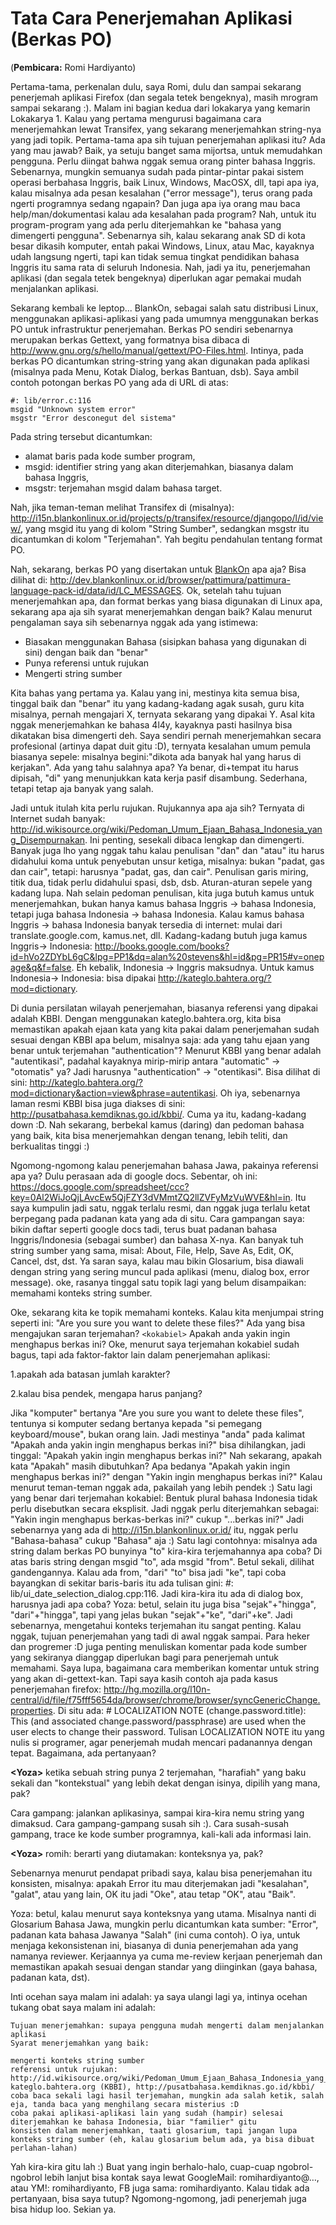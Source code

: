 # Tata Cara Penerjemahan Aplikasi (Berkas PO)

(**Pembicara:** Romi Hardiyanto)

Pertama-tama, perkenalan dulu, saya Romi, dulu dan sampai sekarang penerjemah aplikasi Firefox (dan segala tetek bengeknya), masih mrogram sampai sekarang :). Malam ini bagian kedua dari lokakarya yang kemarin ​Lokakarya 1. Kalau yang pertama mengurusi bagaimana cara menerjemahkan lewat Transifex, yang sekarang menerjemahkan string-nya yang jadi topik. Pertama-tama apa sih tujuan penerjemahan aplikasi itu? Ada yang mau jawab? Baik, ya setuju banget sama mijortsa, untuk memudahkan pengguna. Perlu diingat bahwa nggak semua orang pinter bahasa Inggris. Sebenarnya, mungkin semuanya sudah pada pintar-pintar pakai sistem operasi berbahasa Inggris, baik Linux, Windows, MacOSX, dll, tapi apa iya, kalau misalnya ada pesan kesalahan ("error message"), terus orang pada ngerti programnya sedang ngapain? Dan juga apa iya orang mau baca help/man/dokumentasi kalau ada kesalahan pada program? Nah, untuk itu program-program yang ada perlu diterjemahkan ke "bahasa yang dimengerti pengguna". Sebenarnya sih, kalau sekarang anak SD di kota besar dikasih komputer, entah pakai Windows, Linux, atau Mac, kayaknya udah langsung ngerti, tapi kan tidak semua tingkat pendidikan bahasa Inggris itu sama rata di seluruh Indonesia. Nah, jadi ya itu, penerjemahan aplikasi (dan segala tetek bengeknya) diperlukan agar pemakai mudah menjalankan aplikasi.

Sekarang kembali ke leptop... BlankOn, sebagai salah satu distribusi Linux, menggunakan aplikasi-aplikasi yang pada umumnya menggunakan berkas PO untuk infrastruktur penerjemahan. Berkas PO sendiri sebenarnya merupakan berkas Gettext, yang formatnya bisa dibaca di ​http://www.gnu.org/s/hello/manual/gettext/PO-Files.html. Intinya, pada berkas PO dicantumkan string-string yang akan digunakan pada aplikasi (misalnya pada Menu, Kotak Dialog, berkas Bantuan, dsb). Saya ambil contoh potongan berkas PO yang ada di URL di atas:
```
#: lib/error.c:116
msgid "Unknown system error"
msgstr "Error desconegut del sistema"
```

Pada string tersebut dicantumkan:

* alamat baris pada kode sumber program,
* msgid: identifier string yang akan diterjemahkan, biasanya dalam bahasa Inggris,
* msgstr: terjemahan msgid dalam bahasa target.

Nah, jika teman-teman melihat Transifex di (misalnya): ​http://i15n.blankonlinux.or.id/projects/p/transifex/resource/djangopo/l/id/view/, yang msgid itu yang di kolom "String Sumber", sedangkan msgstr itu dicantumkan di kolom "Terjemahan". Yah begitu pendahulan tentang format PO.

Nah, sekarang, berkas PO yang disertakan untuk [BlankOn](http://dev.blankonlinux.or.id/wiki/BlankOn) apa aja? Bisa dilihat di: ​http://dev.blankonlinux.or.id/browser/pattimura/pattimura-language-pack-id/data/id/LC_MESSAGES. Ok, setelah tahu tujuan menerjemahkan apa, dan format berkas yang biasa digunakan di Linux apa, sekarang apa aja sih syarat menerjemahkan dengan baik? Kalau menurut pengalaman saya sih sebenarnya nggak ada yang istimewa:

* Biasakan menggunakan Bahasa (sisipkan bahasa yang digunakan di sini) dengan baik dan "benar"
* Punya referensi untuk rujukan
* Mengerti string sumber

Kita bahas yang pertama ya. Kalau yang ini, mestinya kita semua bisa, tinggal baik dan "benar" itu yang kadang-kadang agak susah, guru kita misalnya, pernah mengajari X, ternyata sekarang yang dipakai Y. Asal kita nggak menerjemahkan ke bahasa 4l4y, kayaknya pasti hasilnya bisa dikatakan bisa dimengerti deh. Saya sendiri pernah menerjemahkan secara profesional (artinya dapat duit gitu :D), ternyata kesalahan umum pemula biasanya sepele: misalnya begini:"dikota ada banyak hal yang harus di kerjakan". Ada yang tahu salahnya apa? Ya benar, di+tempat itu harus dipisah, "di" yang menunjukkan kata kerja pasif disambung. Sederhana, tetapi tetap aja banyak yang salah.

Jadi untuk itulah kita perlu rujukan. Rujukannya apa aja sih? Ternyata di Internet sudah banyak: ​http://id.wikisource.org/wiki/Pedoman_Umum_Ejaan_Bahasa_Indonesia_yang_Disempurnakan. Ini penting, sesekali dibaca lengkap dan dimengerti. Banyak juga lho yang nggak tahu kalau penulisan "dan" dan "atau" itu harus didahului koma untuk penyebutan unsur ketiga, misalnya: bukan "padat, gas dan cair", tetapi: harusnya "padat, gas, dan cair". Penulisan garis miring, titik dua, tidak perlu didahului spasi, dsb, dsb. Aturan-aturan sepele yang kadang lupa. Nah selain pedoman penulisan, kita juga butuh kamus untuk menerjemahkan, bukan hanya kamus bahasa Inggris -> bahasa Indonesia, tetapi juga bahasa Indonesia -> bahasa Indonesia. Kalau kamus bahasa Inggris -> bahasa Indonesia banyak tersedia di internet: mulai dari translate.google.com, kamus.net, dll. Kadang-kadang butuh juga kamus Inggris-> Indonesia: ​http://books.google.com/books?id=hVo2ZDYbL6gC&lpg=PP1&dq=alan%20stevens&hl=id&pg=PR15#v=onepage&q&f=false. Eh kebalik, Indonesia -> Inggris maksudnya. Untuk kamus Indonesia-> Indonesia: bisa dipakai ​http://kateglo.bahtera.org/?mod=dictionary.

Di dunia persilatan wilayah penerjemahan, biasanya referensi yang dipakai adalah KBBI. Dengan menggunakan kateglo.bahtera.org, kita bisa memastikan apakah ejaan kata yang kita pakai dalam penerjemahan sudah sesuai dengan KBBI apa belum, misalnya saja: ada yang tahu ejaan yang benar untuk terjemahan "authentication"? Menurut KBBI yang benar adalah "autentikasi", padahal kayaknya mirip-mirip antara "automatic" -> "otomatis" ya? Jadi harusnya "authentication" -> "otentikasi". Bisa dilihat di sini: ​http://kateglo.bahtera.org/?mod=dictionary&action=view&phrase=autentikasi. Oh iya, sebenarnya laman resmi KBBI bisa juga diakses di sini: ​http://pusatbahasa.kemdiknas.go.id/kbbi/. Cuma ya itu, kadang-kadang down :D. Nah sekarang, berbekal kamus (daring) dan pedoman bahasa yang baik, kita bisa menerjemahkan dengan tenang, lebih teliti, dan berkualitas tinggi :)

Ngomong-ngomong kalau penerjemahan bahasa Jawa, pakainya referensi apa ya? Dulu perasaan ada di google docs. Sebentar, oh ini: ​https://docs.google.com/spreadsheet/ccc?key=0Al2WiJoQjLAvcEw5QjFZY3dVMmtZQ2llZVFyMzVuWVE&hl=in. Itu saya kumpulin jadi satu, nggak terlalu resmi, dan nggak juga terlalu ketat berpegang pada padanan kata yang ada di situ. Cara gampangan saya: bikin daftar seperti google docs tadi, terus buat padanan bahasa Inggris/Indonesia (sebagai sumber) dan bahasa X-nya. Kan banyak tuh string sumber yang sama, misal: About, File, Help, Save As, Edit, OK, Cancel, dst, dst. Ya saran saya, kalau mau bikin Glosarium, bisa diawali dengan string yang sering muncul pada aplikasi (menu, dialog box, error message). oke, rasanya tinggal satu topik lagi yang belum disampaikan: memahami konteks string sumber.

Oke, sekarang kita ke topik memahami konteks. Kalau kita menjumpai string seperti ini: "Are you sure you want to delete these files?" Ada yang bisa mengajukan saran terjemahan? `<kokabiel>` Apakah anda yakin ingin menghapus berkas ini? Oke, menurut saya terjemahan kokabiel sudah bagus, tapi ada faktor-faktor lain dalam penerjemahan aplikasi:

1.apakah ada batasan jumlah karakter?

2.kalau bisa pendek, mengapa harus panjang?

Jika "komputer" bertanya "Are you sure you want to delete these files", tentunya si komputer sedang bertanya kepada "si pemegang keyboard/mouse", bukan orang lain. Jadi mestinya "anda" pada kalimat "Apakah anda yakin ingin menghapus berkas ini?" bisa dihilangkan, jadi tinggal: "Apakah yakin ingin menghapus berkas ini?" Nah sekarang, apakah kata "Apakah" masih dibutuhkan? Apa bedanya "Apakah yakin ingin menghapus berkas ini?" dengan "Yakin ingin menghapus berkas ini?" Kalau menurut teman-teman nggak ada, pakailah yang lebih pendek :) Satu lagi yang benar dari terjemahan kokabiel: Bentuk plural bahasa Indonesia tidak perlu disebutkan secara eksplisit. Jadi nggak perlu diterjemahkan sebagai: "Yakin ingin menghapus berkas-berkas ini?" cukup "...berkas ini?" Jadi sebenarnya yang ada di ​http://i15n.blankonlinux.or.id/ itu, nggak perlu "Bahasa-bahasa" cukup "Bahasa" aja :) Satu lagi contohnya: misalnya ada string dalam berkas PO bunyinya "to" kira-kira terjemahannya apa coba? Di atas baris string dengan msgid "to", ada msgid "from". Betul sekali, dilihat gandengannya. Kalau ada from, "dari" "to" bisa jadi "ke", tapi coba bayangkan di sekitar baris-baris itu ada tulisan gini: #: lib/ui_date_selection_dialog.cpp:116. Jadi kira-kira itu ada di dialog box, harusnya jadi apa coba? Yoza: betul, selain itu juga bisa "sejak"+"hingga", "dari"+"hingga", tapi yang jelas bukan "sejak"+"ke", "dari"+ke". Jadi sebenarnya, mengetahui konteks terjemahan itu sangat penting. Kalau nggak, tujuan penerjemahan yang tadi di awal nggak sampai. Para heker dan progremer :D juga penting menuliskan komentar pada kode sumber yang sekiranya dianggap diperlukan bagi para penerjemah untuk memahami. Saya lupa, bagaimana cara memberikan komentar untuk string yang akan di-gettext-kan. Tapi saya kasih contoh aja pada kasus penerjemahan firefox: ​http://hg.mozilla.org/l10n-central/id/file/f75fff5654da/browser/chrome/browser/syncGenericChange.properties. Di situ ada: # LOCALIZATION NOTE (change.password.title): This (and associated change.password/passphrase) are used when the user elects to change their password. Tulisan LOCALIZATION NOTE itu yang nulis si programer, agar penerjemah mudah mencari padanannya dengan tepat. Bagaimana, ada pertanyaan?

**\<Yoza\>** ketika sebuah string punya 2 terjemahan, "harafiah" yang baku sekali dan "kontekstual" yang lebih dekat dengan isinya, dipilih yang mana, pak?

Cara gampang: jalankan aplikasinya, sampai kira-kira nemu string yang dimaksud. Cara gampang-gampang susah sih :). Cara susah-susah gampang, trace ke kode sumber programnya, kali-kali ada informasi lain.

**\<Yoza\>** romih: berarti yang diutamakan: konteksnya ya, pak?

Sebenarnya menurut pendapat pribadi saya, kalau bisa penerjemahan itu konsisten, misalnya: apakah Error itu mau diterjemakan jadi "kesalahan", "galat", atau yang lain, OK itu jadi "Oke", atau tetap "OK", atau "Baik".

Yoza: betul, kalau menurut saya konteksnya yang utama. Misalnya nanti di Glosarium Bahasa Jawa, mungkin perlu dicantumkan kata sumber: "Error", padanan kata bahasa Jawanya "Salah" (ini cuma contoh). O iya, untuk menjaga kekonsistenan ini, biasanya di dunia penerjemahan ada yang namanya reviewer. Kerjaannya ya cuma me-review kerjaan penerjemah dan memastikan apakah sesuai dengan standar yang diinginkan (gaya bahasa, padanan kata, dst).

Inti ocehan saya malam ini adalah: ya saya ulangi lagi ya, intinya ocehan tukang obat saya malam ini adalah:

    Tujuan menerjemahkan: supaya pengguna mudah mengerti dalam menjalankan aplikasi
    Syarat menerjemahkan yang baik:

    mengerti konteks string sumber
    referensi untuk rujukan: ​http://id.wikisource.org/wiki/Pedoman_Umum_Ejaan_Bahasa_Indonesia_yang_Disempurnakan, kateglo.bahtera.org (KBBI), ​http://pusatbahasa.kemdiknas.go.id/kbbi/
    coba baca sekali lagi hasil terjemahan, mungkin ada salah ketik, salah eja, tanda baca yang menghilang secara misterius :D
    coba pakai aplikasi-aplikasi lain yang sudah (hampir) selesai diterjemahkan ke bahasa Indonesia, biar "familier" gitu
    konsisten dalam menerjemahkan, taati glosarium, tapi jangan lupa konteks string sumber (eh, kalau glosarium belum ada, ya bisa dibuat perlahan-lahan)

Yah kira-kira gitu lah :) Buat yang ingin berhalo-halo, cuap-cuap ngobrol-ngobrol lebih lanjut bisa kontak saya lewat GoogleMail: romihardiyanto@…, atau YM!: romihardiyanto, FB juga sama: romihardiyanto. Kalau tidak ada pertanyaan, bisa saya tutup? Ngomong-ngomong, jadi penerjemah juga bisa hidup loo. Sekian ya.
